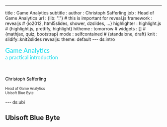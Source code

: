 ---
title       : Game Analytics
subtitle    : 
author      : Christoph Safferling
job         : Head of Game Analytics
url         : {lib: "."}    # this is important for reveal.js
framework   : revealjs      # {io2012, html5slides, shower, dzslides, ...}
highlighter : highlight.js  # {highlight.js, prettify, highlight}
hitheme     : tomorrow      # 
widgets     : []            # {mathjax, quiz, bootstrap}
mode        : selfcontained # {standalone, draft}
knit        : slidify::knit2slides
revealjs: 
    theme: default
--- ds:intro

<!--
2016-02-02
Ubisoft Analytics Summit
-->

<!-- adjust background for "intro" slides -->
<style>
html.intro body {
background:url("./assets/img/ubi-background.jpg");
background-position:center;
background-size: 100%;
} 
</style>


<p style="color: #13DAEC; font-family: 'Lato', sans-serif; font-size: 150%; margin: 0 0 10% 0;">
  Game Analytics <br />
  <span style="font-size: 80%;">a practical introduction</span>
</p>

<p style="font-size: 100%; color: #000000;">
  Christoph Safferling
</p>
<p style="font-size: 80%; margin: 3% 0 0 0; color: #222222;">
  Head of Game Analytics <br/ > 
  Ubisoft Blue Byte
</p>

<!-- fuck CSS... why can't I include this in a custom CSS? -->

<style>
.reveal {color: #231F20;}
.reveal h2, .reveal h3 {color: #222222;}
</style>

--- ds:ubi

## Ubisoft Blue Byte




